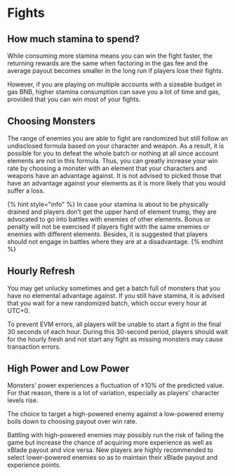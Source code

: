 # Fights

## How much stamina to spend?

While consuming more stamina means you can win the fight faster, the returning rewards are the same when factoring in the gas fee and the average payout becomes smaller in the long run if players lose their fights.

However, if you are playing on multiple accounts with a sizeable budget in gas BNB, higher stamina consumption can save you a lot of time and gas, provided that you can win most of your fights.

## Choosing Monsters

The range of enemies you are able to fight are randomized but still follow an undisclosed formula based on your character and weapon. As a result, it is possible for you to defeat the whole batch or nothing at all since account elements are not in this formula. Thus, you can greatly increase your win rate by choosing a monster with an element that your characters and weapons have an advantage against. It is not advised to picked those that have an advantage against your elements as it is more likely that you would suffer a loss.


{% hint style="info" %}
In case your stamina is about to be physically drained and players don’t get the upper hand of element trump, they are advocated to go into battles with enemies of other elements. Bonus or penalty will not be exercised if players fight with the same enemies or enemies with different elements. Besides, it is suggested that players should not engage in battles where they are at a disadvantage.
{% endhint %}

## Hourly Refresh

You may get unlucky sometimes and get a batch full of monsters that you have no elemental advantage against. If you still have stamina, it is advised that you wait for a new randomized batch, which occur every hour at UTC+0.

To prevent EVM errors, all players will be unable to start a fight in the final 30 seconds of each hour. During this 30-second period, players should wait for the hourly fresh and not start any fight as missing monsters may cause transaction errors.

## High Power and Low Power

Monsters' power experiences a fluctuation of ±10% of the predicted value. For that reason, there is a lot of variation, especially as players’ character levels rise.

The choice to target a high-powered enemy against a low-powered enemy boils down to choosing payout over win rate.

Battling with high-powered enemies may possibly run the risk of failing the game but increase the chance of acquiring more experience as well as xBlade payout and vice versa. New players are highly recommended to select lower-powered enemies so as to maintain their xBlade payout and experience points.


